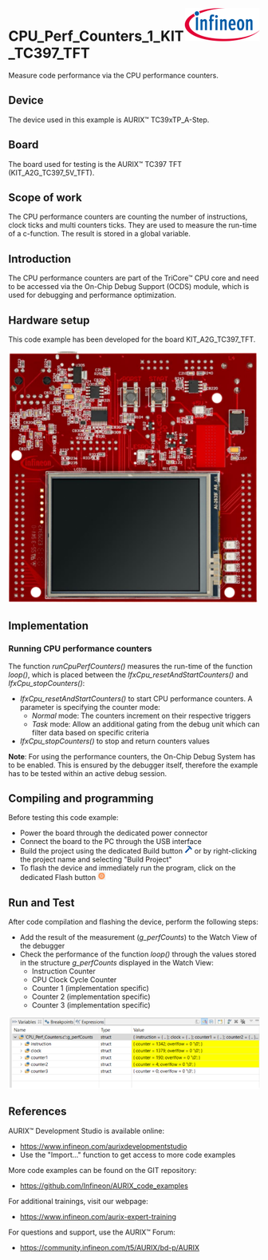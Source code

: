 <img src="./Images/IFX_LOGO_600.gif" align="right" width="150" />  

# CPU_Perf_Counters_1_KIT_TC397_TFT
Measure code performance via the CPU performance counters.

## Device  
The device used in this example is AURIX&trade; TC39xTP_A-Step.

## Board  
The board used for testing is the AURIX&trade; TC397 TFT (KIT_A2G_TC397_5V_TFT).

## Scope of work  
The CPU performance counters are counting the number of instructions, clock ticks and multi counters ticks. They are used to measure the run-time of a c-function. The result is stored in a global variable.

## Introduction  
The CPU performance counters are part of the TriCore&trade; CPU core and need to be accessed via the On-Chip Debug Support (OCDS) module, which is used for debugging and performance optimization.

## Hardware setup  
This code example has been developed for the board KIT_A2G_TC397_TFT.
 
<img src="./Images/TC397_TFT_Top_View.png" width="500" /> 

## Implementation  

### Running CPU performance counters

The function *runCpuPerfCounters()* measures the run-time of the function *loop()*, which is placed between the *IfxCpu_resetAndStartCounters()* and *IfxCpu_stopCounters()*: 
- *IfxCpu_resetAndStartCounters()* to start CPU performance counters. A parameter is specifying the counter mode:
  - *Normal* mode: The counters increment on their respective triggers
  - *Task* mode: Allow an additional gating from the debug unit which can filter data based on specific criteria
- *IfxCpu_stopCounters()* to stop and return counters values

**Note**: For using the performance counters, the On-Chip Debug System has to be enabled. This is ensured by the debugger itself, therefore the example has to be tested within an active debug session. 

## Compiling and programming  
Before testing this code example:  
- Power the board through the dedicated power connector
- Connect the board to the PC through the USB interface  
- Build the project using the dedicated Build button <img src="./Images/build_activeproj.gif" /> or by right-clicking the project name and selecting "Build Project"  
- To flash the device and immediately run the program, click on the dedicated Flash button <img src="./Images/Widget_Flash.png" width="16"/>

## Run and Test
After code compilation and flashing the device, perform the following steps:
- Add the result of the measurement (*g_perfCounts*) to the Watch View of the debugger
- Check the performance of the function *loop()* through the values stored in the structure *g_perfCounts* displayed in the Watch View:
  - Instruction Counter
  - CPU Clock Cycle Counter
  - Counter 1 (implementation specific)
  - Counter 2 (implementation specific)
  - Counter 3 (implementation specific)

<img src="./Images/Run_and_Test.png" width="600" />

## References  

AURIX&trade; Development Studio is available online:  
- <https://www.infineon.com/aurixdevelopmentstudio>  
- Use the "Import..." function to get access to more code examples  

More code examples can be found on the GIT repository:  
- <https://github.com/Infineon/AURIX_code_examples>  

For additional trainings, visit our webpage:  
- <https://www.infineon.com/aurix-expert-training>  

For questions and support, use the AURIX&trade; Forum:  
- <https://community.infineon.com/t5/AURIX/bd-p/AURIX>  